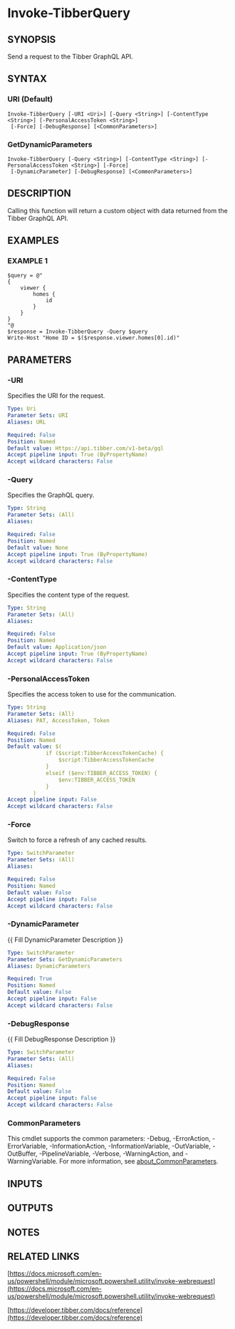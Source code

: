 # Invoke-TibberQuery

## SYNOPSIS
Send a request to the Tibber GraphQL API.

## SYNTAX

### URI (Default)
```
Invoke-TibberQuery [-URI <Uri>] [-Query <String>] [-ContentType <String>] [-PersonalAccessToken <String>]
 [-Force] [-DebugResponse] [<CommonParameters>]
```

### GetDynamicParameters
```
Invoke-TibberQuery [-Query <String>] [-ContentType <String>] [-PersonalAccessToken <String>] [-Force]
 [-DynamicParameter] [-DebugResponse] [<CommonParameters>]
```

## DESCRIPTION
Calling this function will return a custom object with data returned from the Tibber GraphQL API.

## EXAMPLES

### EXAMPLE 1
```
$query = @"
{
    viewer {
        homes {
            id
        }
    }
}
"@
$response = Invoke-TibberQuery -Query $query
Write-Host "Home ID = $($response.viewer.homes[0].id)"
```

## PARAMETERS

### -URI
Specifies the URI for the request.

```yaml
Type: Uri
Parameter Sets: URI
Aliases: URL

Required: False
Position: Named
Default value: Https://api.tibber.com/v1-beta/gql
Accept pipeline input: True (ByPropertyName)
Accept wildcard characters: False
```

### -Query
Specifies the GraphQL query.

```yaml
Type: String
Parameter Sets: (All)
Aliases:

Required: False
Position: Named
Default value: None
Accept pipeline input: True (ByPropertyName)
Accept wildcard characters: False
```

### -ContentType
Specifies the content type of the request.

```yaml
Type: String
Parameter Sets: (All)
Aliases:

Required: False
Position: Named
Default value: Application/json
Accept pipeline input: True (ByPropertyName)
Accept wildcard characters: False
```

### -PersonalAccessToken
Specifies the access token to use for the communication.

```yaml
Type: String
Parameter Sets: (All)
Aliases: PAT, AccessToken, Token

Required: False
Position: Named
Default value: $(
            if ($script:TibberAccessTokenCache) {
                $script:TibberAccessTokenCache
            }
            elseif ($env:TIBBER_ACCESS_TOKEN) {
                $env:TIBBER_ACCESS_TOKEN
            }
        )
Accept pipeline input: False
Accept wildcard characters: False
```

### -Force
Switch to force a refresh of any cached results.

```yaml
Type: SwitchParameter
Parameter Sets: (All)
Aliases:

Required: False
Position: Named
Default value: False
Accept pipeline input: False
Accept wildcard characters: False
```

### -DynamicParameter
{{ Fill DynamicParameter Description }}

```yaml
Type: SwitchParameter
Parameter Sets: GetDynamicParameters
Aliases: DynamicParameters

Required: True
Position: Named
Default value: False
Accept pipeline input: False
Accept wildcard characters: False
```

### -DebugResponse
{{ Fill DebugResponse Description }}

```yaml
Type: SwitchParameter
Parameter Sets: (All)
Aliases:

Required: False
Position: Named
Default value: False
Accept pipeline input: False
Accept wildcard characters: False
```

### CommonParameters
This cmdlet supports the common parameters: -Debug, -ErrorAction, -ErrorVariable, -InformationAction, -InformationVariable, -OutVariable, -OutBuffer, -PipelineVariable, -Verbose, -WarningAction, and -WarningVariable. For more information, see [about_CommonParameters](http://go.microsoft.com/fwlink/?LinkID=113216).

## INPUTS

## OUTPUTS

## NOTES

## RELATED LINKS

[https://docs.microsoft.com/en-us/powershell/module/microsoft.powershell.utility/invoke-webrequest](https://docs.microsoft.com/en-us/powershell/module/microsoft.powershell.utility/invoke-webrequest)

[https://developer.tibber.com/docs/reference](https://developer.tibber.com/docs/reference)

